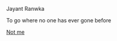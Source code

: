 <p>Jayant Ranwka</p>
<p>To go where no one has ever gone before</p>
<p><a href="https://www.linkedin.com/in/jayant64/">Not me</a></p>
<script src="https://h5p.org/sites/all/modules/h5p/library/js/h5p-resizer.js" charset="UTF-8"></script>
